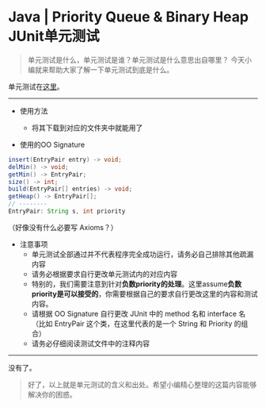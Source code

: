 # Java | Priority Queue & Binary Heap JUnit单元测试
> 单元测试是什么，单元测试是谁？单元测试是什么意思出自哪里？ 今天小编就来帮助大家了解一下单元测试到底是什么。  

单元测试在[这里](https://github.com/Elnifio/COMP401Notes/blob/master/Notes/Java%20%7C%20Priority%20Queue%20%26%20Binary%20Heap%20JUnit%E5%8D%95%E5%85%83%E6%B5%8B%E8%AF%95/A3_JUnit.java)。
- - - -
- 使用方法
	- 将其下载到对应的文件夹中就能用了
	
- 使用的OO Signature
```Java
insert(EntryPair entry) -> void;
delMin() -> void;
getMin() -> EntryPair;
size() -> int;
build(EntryPair[] entries) -> void;
getHeap() -> EntryPair[];
// --------
EntryPair: String s, int priority
```
（好像没有什么必要写 Axioms？）
- 注意事项
	- 单元测试全部通过并不代表程序完全成功运行，请务必自己排除其他疏漏内容
	- 请务必根据要求自行更改单元测试内的对应内容
	- 特别的，我们需要注意到针对**负数priority的处理**。这里assume**负数priority是可以接受的**，你需要根据自己的要求自行更改这里的内容和测试内容。
	- 请根据 OO Signature 自行更改 JUnit 中的 method 名和 interface 名（比如 EntryPair 这个类，在这里代表的是一个 String 和 Priority 的组合）
	- 请务必仔细阅读测试文件中的注释内容
- - - -
没有了。

> 好了，以上就是单元测试的含义和出处。希望小编精心整理的这篇内容能够解决你的困惑。  
